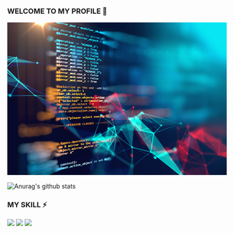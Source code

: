 ### WELCOME TO MY PROFILE 👋

<img height="350" width="100%;" src="https://raw.githubusercontent.com/crazypioneer/crazypioneer/master/image/bk.jpg">

![Anurag's github stats](https://github-readme-stats.vercel.app/api?username=crazypioneer&show_icons=true&theme=algolia)

### MY SKILL ⚡
![](https://img.shields.io/badge/React-５年-informational?style=flat&logo=react&logoColor=white&color=2bbc8a)
![](https://img.shields.io/badge/ReactNative-５年-informational?style=flat&logo=react&logoColor=white&color=2bbc8a)
![](https://img.shields.io/badge/Ruby-７年-informational?style=flat&logo=ruby&logoColor=white&color=2bbc8a)

<!--
**crazypioneer/crazypioneer** is a ✨ _special_ ✨ repository because its `README.md` (this file) appears on your GitHub profile.

Here are some ideas to get you started:

- 🔭 I’m currently working on ...
- 🌱 I’m currently learning ...
- 👯 I’m looking to collaborate on ...
- 🤔 I’m looking for help with ...
- 💬 Ask me about ...
- 📫 How to reach me: ...
- 😄 Pronouns: ...
- ⚡ Fun fact: ...
-->
